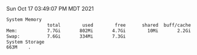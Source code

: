 Sun Oct 17 03:49:07 PM MDT 2021
```bash
System Memory
               total        used        free      shared  buff/cache   available
Mem:           7.7Gi       802Mi       4.7Gi        10Mi       2.2Gi       6.6Gi
Swap:          7.6Gi       334Mi       7.3Gi
System Storage
663M	.
```
